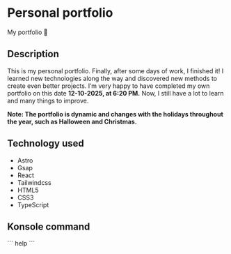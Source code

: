 # Personal portfolio

My portfolio 🚀

## Description

This is my personal portfolio. Finally, after some days of work, I finished it!
I learned new technologies along the way and discovered new methods to create even better projects.
I’m very happy to have completed my own portfolio on this date **12-10-2025, at 6:20 PM.**
Now, I still have a lot to learn and many things to improve.

**Note: The portfolio is dynamic and changes with the holidays throughout the year, such as Halloween and Christmas.**

## Technology used

- Astro
- Gsap
- React
- Tailwindcss
- HTML5
- CSS3
- TypeScript

## Konsole command

´´´
    help
´´´